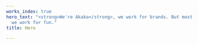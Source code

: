 ```yaml
---
works_index: true
hero_text: "<strong>We're Akaka</strong>, we work for brands. But most importantly,
  we work for fun."
title: Hero

---
```

<Hero :text="$page.frontmatter.hero_text" />
<WorksList />